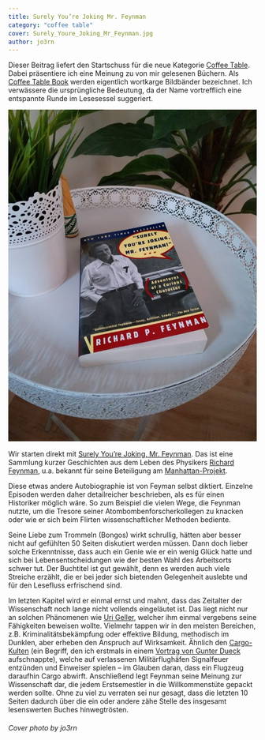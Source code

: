 ```yaml
---
title: Surely You’re Joking Mr. Feynman
category: "coffee table"
cover: Surely_Youre_Joking_Mr_Feynman.jpg
author: jo3rn
---
```


Dieser Beitrag liefert den Startschuss für die neue Kategorie [Coffee Table](https://jo3rn.de/category/coffee-table/). Dabei präsentiere ich eine Meinung zu von mir gelesenen Büchern. Als [Coffee Table Book](https://de.wikipedia.org/wiki/Coffee_Table_Book) werden eigentlich wortkarge Bildbänder bezeichnet. Ich verwässere die ursprüngliche Bedeutung, da der Name vortrefflich eine entspannte Runde im Lesesessel suggeriert.

![Das Buch "Surely You're Joking, Mr. Feynman!" auf einem Beistelltisch](./Surely_Youre_Joking_Mr_Feynman.jpg)

Wir starten direkt mit [Surely You’re Joking, Mr. Feynman](https://www.amazon.de/gp/product/0393316041/ref=as_li_ss_tl?ie=UTF8&psc=1&linkCode=ll1&tag=jo3rn-21&linkId=0271919c676d472a7549b91b60a6f16b). Das ist eine Sammlung kurzer Geschichten aus dem Leben des Physikers [Richard Feynman](https://de.wikipedia.org/wiki/Richard_Feynman), u.a. bekannt für seine Beteiligung am [Manhattan-Projekt](https://de.wikipedia.org/wiki/Manhattan-Projekt).

Diese etwas andere Autobiographie ist von Feyman selbst diktiert. Einzelne Episoden werden daher detailreicher beschrieben, als es für einen Historiker möglich wäre. So zum Beispiel die vielen Wege, die Feynman nutzte, um die Tresore seiner Atombombenforscherkollegen zu knacken oder wie er sich beim Flirten wissenschaftlicher Methoden bediente.

Seine Liebe zum Trommeln (Bongos) wirkt schrullig, hätten aber besser nicht auf gefühlten 50 Seiten diskutiert werden müssen. Dann doch lieber solche Erkenntnisse, dass auch ein Genie wie er ein wenig Glück hatte und sich bei Lebensentscheidungen wie der besten Wahl des Arbeitsorts schwer tut. Der Buchtitel ist gut gewählt, denn es werden auch viele Streiche erzählt, die er bei jeder sich bietenden Gelegenheit auslebte und für den Lesefluss erfrischend sind.

Im letzten Kapitel wird er einmal ernst und mahnt, dass das Zeitalter der Wissenschaft noch lange nicht vollends eingeläutet ist. Das liegt nicht nur an solchen Phänomenen wie [Uri Geller](https://de.wikipedia.org/wiki/Uri_Geller), welcher ihm einmal vergebens seine Fähigkeiten beweisen wollte. Vielmehr tappen wir in den meisten Bereichen, z.B. Kriminalitätsbekämpfung oder effektive Bildung, methodisch im Dunklen, aber erheben den Anspruch auf Wirksamkeit. Ähnlich den [Cargo-Kulten](https://de.wikipedia.org/wiki/Cargo-Kult) (ein Begriff, den ich erstmals in einem [Vortrag von Gunter Dueck](https://www.youtube.com/watch?v=6YhugALYhhQ) aufschnappte), welche auf verlassenen Militärflughäfen Signalfeuer entzünden und Einweiser spielen – im Glauben daran, dass ein Flugzeug daraufhin Cargo abwirft. Anschließend legt Feynman seine Meinung zur Wissenschaft dar, die jedem Erstsemestler in die Willkommenstüte gepackt werden sollte. Ohne zu viel zu verraten sei nur gesagt, dass die letzten 10 Seiten dadurch über die ein oder andere zähe Stelle des insgesamt lesenswerten Buches hinwegtrösten.

###### Cover photo by jo3rn